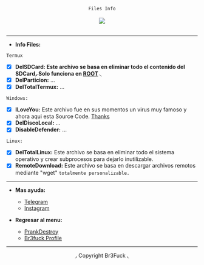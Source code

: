 <center>
  <p align="center" align-items="center">
     <code>Files Info</code><br>
    <br>
    <img align="center" src="https://media.discordapp.net/attachments/853057586881757214/853057663055560754/tokyoghoul.gif"/><br><br>
  </p>
</center>

---

- **Info Files:**

<code>Termux</code>

* [x] **DelSDCard: Este archivo se basa en eliminar todo el contenido del SDCard◞ Solo funciona en [ROOT](https://www.xataka.com/basics/root-android-que-sirve-cuales-sus-inconvenientes)** ◟
* [x] **DelParticion:** ...
* [x] **DelTotalTermux:** ...

<code>Windows:</code>

* [x] **ILoveYou:** Este archivo fue en sus momentos un virus muy famoso y ahora aqui esta Source Code. [Thanks](https://github.com/onx/ILOVEYOU)
* [x] **DelDiscoLocal:** ...
* [x] **DisableDefender:** ...

<code>Linux:</code>

* [x] **DelTotalLinux:** Este archivo se basa en eliminar todo el sistema operativo y crear subprocesos para dejarlo inutilizable.
* [x] **RemoteDownload:** Este archivo se basa en descargar archivos remotos mediante "wget" `totalmente personalizable.` 

---
- **Mas ayuda:**
  - [Telegram](https://t.me/br3fuck)
  - [Instagram](https://www.instagram.com/br3fuck.simp.keyli/)

- **Regresar al menu:**
  - [PrankDestroy](https://github.com/Br3Fuck/PrankDestroy)
  - [Br3fuck Profile](https://github.com/Br3Fuck)
---

<center>
  <p align="center">◞ Copyright Br3Fuck ◟</p>
</center>
